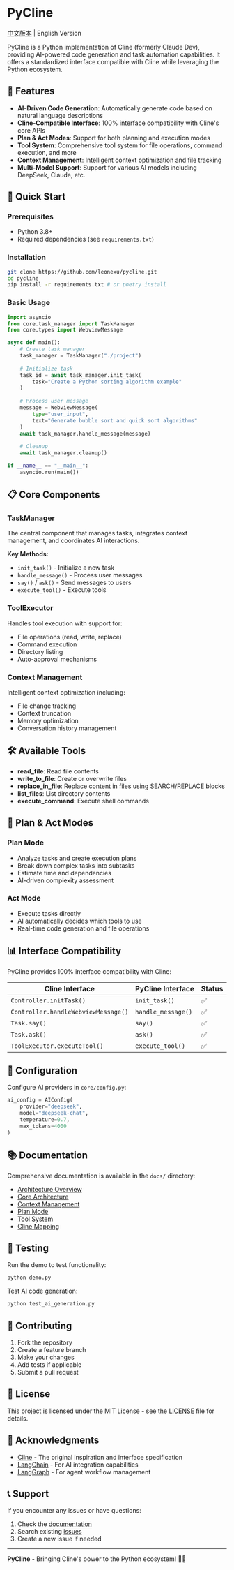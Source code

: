 # PyCline

[中文版本](README_zh.md) | English Version

PyCline is a Python implementation of Cline (formerly Claude Dev), providing AI-powered code generation and task automation capabilities. It offers a standardized interface compatible with Cline while leveraging the Python ecosystem.

## 🌟 Features

- **AI-Driven Code Generation**: Automatically generate code based on natural language descriptions
- **Cline-Compatible Interface**: 100% interface compatibility with Cline's core APIs
- **Plan & Act Modes**: Support for both planning and execution modes
- **Tool System**: Comprehensive tool system for file operations, command execution, and more
- **Context Management**: Intelligent context optimization and file tracking
- **Multi-Model Support**: Support for various AI models including DeepSeek, Claude, etc.

## 🚀 Quick Start

### Prerequisites

- Python 3.8+
- Required dependencies (see `requirements.txt`)

### Installation

```bash
git clone https://github.com/leonexu/pycline.git
cd pycline
pip install -r requirements.txt # or poetry install
```

### Basic Usage

```python
import asyncio
from core.task_manager import TaskManager
from core.types import WebviewMessage

async def main():
    # Create task manager
    task_manager = TaskManager("./project")
    
    # Initialize task
    task_id = await task_manager.init_task(
        task="Create a Python sorting algorithm example"
    )
    
    # Process user message
    message = WebviewMessage(
        type="user_input",
        text="Generate bubble sort and quick sort algorithms"
    )
    await task_manager.handle_message(message)
    
    # Cleanup
    await task_manager.cleanup()

if __name__ == "__main__":
    asyncio.run(main())
```

## 📋 Core Components

### TaskManager
The central component that manages tasks, integrates context management, and coordinates AI interactions.

**Key Methods:**
- `init_task()` - Initialize a new task
- `handle_message()` - Process user messages
- `say()` / `ask()` - Send messages to users
- `execute_tool()` - Execute tools

### ToolExecutor
Handles tool execution with support for:
- File operations (read, write, replace)
- Command execution
- Directory listing
- Auto-approval mechanisms

### Context Management
Intelligent context optimization including:
- File change tracking
- Context truncation
- Memory optimization
- Conversation history management

## 🛠️ Available Tools

- **read_file**: Read file contents
- **write_to_file**: Create or overwrite files
- **replace_in_file**: Replace content in files using SEARCH/REPLACE blocks
- **list_files**: List directory contents
- **execute_command**: Execute shell commands

## 🎯 Plan & Act Modes

### Plan Mode
- Analyze tasks and create execution plans
- Break down complex tasks into subtasks
- Estimate time and dependencies
- AI-driven complexity assessment

### Act Mode
- Execute tasks directly
- AI automatically decides which tools to use
- Real-time code generation and file operations

## 📊 Interface Compatibility

PyCline provides 100% interface compatibility with Cline:

| Cline Interface | PyCline Interface | Status |
|----------------|-------------------|---------|
| `Controller.initTask()` | `init_task()` | ✅ |
| `Controller.handleWebviewMessage()` | `handle_message()` | ✅ |
| `Task.say()` | `say()` | ✅ |
| `Task.ask()` | `ask()` | ✅ |
| `ToolExecutor.executeTool()` | `execute_tool()` | ✅ |

## 🔧 Configuration

Configure AI providers in `core/config.py`:

```python
ai_config = AIConfig(
    provider="deepseek",
    model="deepseek-chat",
    temperature=0.7,
    max_tokens=4000
)
```

## 📚 Documentation

Comprehensive documentation is available in the `docs/` directory:

- [Architecture Overview](docs/04_pycline/01-overview.md)
- [Core Architecture](docs/04_pycline/02-core-architecture.md)
- [Context Management](docs/04_pycline/03-context-management.md)
- [Plan Mode](docs/04_pycline/04-plan-mode.md)
- [Tool System](docs/04_pycline/05-tool-system.md)
- [Cline Mapping](docs/04_pycline/06-cline-mapping.md)

## 🧪 Testing

Run the demo to test functionality:

```bash
python demo.py
```

Test AI code generation:

```bash
python test_ai_generation.py
```

## 🤝 Contributing

1. Fork the repository
2. Create a feature branch
3. Make your changes
4. Add tests if applicable
5. Submit a pull request

## 📄 License

This project is licensed under the MIT License - see the [LICENSE](LICENSE) file for details.

## 🙏 Acknowledgments

- [Cline](https://github.com/cline/cline) - The original inspiration and interface specification
- [LangChain](https://github.com/langchain-ai/langchain) - For AI integration capabilities
- [LangGraph](https://github.com/langchain-ai/langgraph) - For agent workflow management

## 📞 Support

If you encounter any issues or have questions:

1. Check the [documentation](docs/)
2. Search existing [issues](https://github.com/your-repo/pycline/issues)
3. Create a new issue if needed

---

**PyCline** - Bringing Cline's power to the Python ecosystem! 🐍✨

